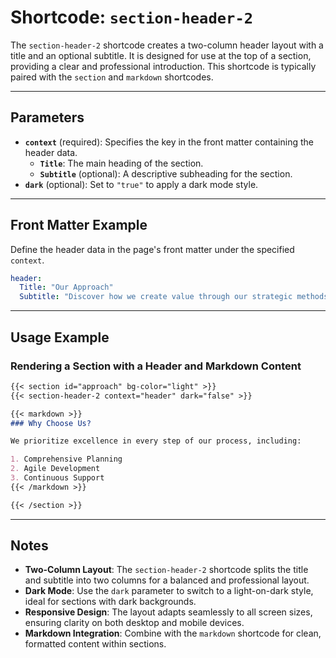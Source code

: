 # Shortcode: `section-header-2`

The `section-header-2` shortcode creates a two-column header layout with a title and an optional subtitle. It is designed for use at the top of a section, providing a clear and professional introduction. This shortcode is typically paired with the `section` and `markdown` shortcodes.

---

## Parameters

- **`context`** (required): Specifies the key in the front matter containing the header data.
  - **`Title`**: The main heading of the section.
  - **`Subtitle`** (optional): A descriptive subheading for the section.
- **`dark`** (optional): Set to `"true"` to apply a dark mode style.

---

## Front Matter Example

Define the header data in the page's front matter under the specified `context`.

```yaml
header:
  Title: "Our Approach"
  Subtitle: "Discover how we create value through our strategic methods."
```

---

## Usage Example

### Rendering a Section with a Header and Markdown Content

```markdown
{{< section id="approach" bg-color="light" >}}
{{< section-header-2 context="header" dark="false" >}}

{{< markdown >}}
### Why Choose Us?

We prioritize excellence in every step of our process, including:

1. Comprehensive Planning  
2. Agile Development  
3. Continuous Support  
{{< /markdown >}}

{{< /section >}}
```

---

## Notes

- **Two-Column Layout**: The `section-header-2` shortcode splits the title and subtitle into two columns for a balanced and professional layout.
- **Dark Mode**: Use the `dark` parameter to switch to a light-on-dark style, ideal for sections with dark backgrounds.
- **Responsive Design**: The layout adapts seamlessly to all screen sizes, ensuring clarity on both desktop and mobile devices.
- **Markdown Integration**: Combine with the `markdown` shortcode for clean, formatted content within sections.
